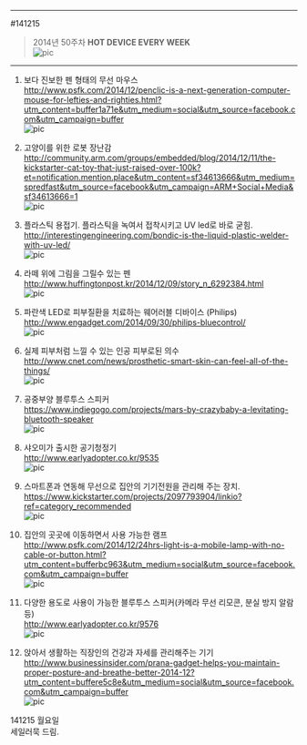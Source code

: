   
---     
#141215     
> 2014년 50주차 **HOT DEVICE EVERY WEEK**     
![pic](../image/MAIN.png)     
                                
---    
  
  
  
1. 보다 진보한 펜 형태의 무선 마우스   
http://www.psfk.com/2014/12/penclic-is-a-next-generation-computer-mouse-for-lefties-and-righties.html?utm_content=buffer1a71e&utm_medium=social&utm_source=facebook.com&utm_campaign=buffer  
![pic](../image/141215/1.jpg)  
  
2. 고양이를 위한 로봇 장난감  
http://community.arm.com/groups/embedded/blog/2014/12/11/the-kickstarter-cat-toy-that-just-raised-over-100k?et=notification.mention.place&utm_content=sf34613666&utm_medium=spredfast&utm_source=facebook&utm_campaign=ARM+Social+Media&sf34613666=1  
![pic](../image/141215/2.jpg)  
  
3. 플라스틱 용접기. 플라스틱을 녹여서 접착시키고 UV led로 바로 굳힘.  
http://interestingengineering.com/bondic-is-the-liquid-plastic-welder-with-uv-led/  
![pic](../image/141215/3.jpg)  
  
4. 라떼 위에 그림을 그릴수 있는 펜  
http://www.huffingtonpost.kr/2014/12/09/story_n_6292384.html  
![pic](../image/141215/4.jpg)  
  
5. 파란색 LED로 피부질환을 치료하는 웨어러블 디바이스 (Philips)  
http://www.engadget.com/2014/09/30/philips-bluecontrol/  
![pic](../image/141215/5.jpg)  
  
  
6. 실제 피부처럼 느낄 수 있는 인공 피부로된 의수  
http://www.cnet.com/news/prosthetic-smart-skin-can-feel-all-of-the-things/  
![pic](../image/141215/6.PNG)  
  
7. 공중부양 블루투스 스피커  
https://www.indiegogo.com/projects/mars-by-crazybaby-a-levitating-bluetooth-speaker  
![pic](../image/141215/7.jpg)  
  
  
  
8. 샤오미가 출시한 공기청정기  
http://www.earlyadopter.co.kr/9535  
![pic](../image/141215/8.jpg)  
  
9. 스마트폰과 연동해 무선으로 집안의 기기전원을 관리해 주는 장치.  
https://www.kickstarter.com/projects/2097793904/linkio?ref=category_recommended  
![pic](../image/141215/9.png)  
  
10. 집안의 곳곳에 이동하면서 사용 가능한 램프  
http://www.psfk.com/2014/12/24hrs-light-is-a-mobile-lamp-with-no-cable-or-button.html?utm_content=bufferbc963&utm_medium=social&utm_source=facebook.com&utm_campaign=buffer  
![pic](../image/141215/10.jpg)  
  
11. 다양한 용도로 사용이 가능한 블루투스 스피커(카메라 무선 리모콘, 분실 방지 알람 등)  
http://www.earlyadopter.co.kr/9576  
![pic](../image/141215/11.jpg)  
  
12. 앉아서 생활하는 직장인의 건강과 자세를 관리해주는 기기  
http://www.businessinsider.com/prana-gadget-helps-you-maintain-proper-posture-and-breathe-better-2014-12?utm_content=buffere5c8e&utm_medium=social&utm_source=facebook.com&utm_campaign=buffer  
![pic](../image/141215/12.png)  
  
141215 월요일 <Tech>  
세일러묵 드림.  
